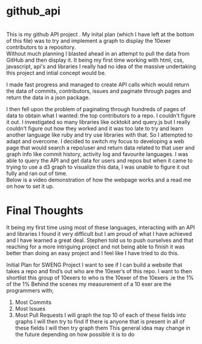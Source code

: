 # github_api
<br/>
This is my github API project . My inital plan (which I have left at the bottom of this file) was to try and implement a graph to display the 10exer contributors to a repository.

<br />
Without much planning I blasted ahead in an attempt to pull the data from GitHub and then display it. It being my first time working with html, css, javascript, api's and libraries I really had no idea of the massive undertaking this project and intial concept would be.

I made fast progress and managed to create API calls which would return the data of commits, contributors, issues and paginate through pages and return the data in a json package.

I then fell upon the problem of paginating through hundreds of pages of data to obtain what I wanted: the top contributors to a repo. I couldn't figure it out. I investigated so many libraries like ocktokit and query.js but I really couldn't figure out how they worked and it was too late to try and learn another language like ruby and try use libraries with that. So I attempted to adapt and overcome. I decided to switch my focus to developing a web page that would search a repo/user and return data related to that user and graph info like commit history, activity log and favourite languages. I was able to query the API and get data for users and repos but when it came to trying to use a d3 graph to visualize this data, I was unable to figure it out fully and ran out of time.
<br />
Below is a video demonstration of how the webpage works and a read me on how to set it up. 
<br />
# Final Thoughts
It being my first time using most of these languages, interacting with an API and libraries I found it very difficult but I am proud of what I have achieved and I have learned a great deal. Stephen told us to push ourselves and that reaching for a more intriguing project and not being able to finish it was better than doing an easy project and I feel like I have tried to do this.
































Initial Plan for SWENG Project
I want to see if I can build a website that takes a repo and find’s out who are the
10exer’s of this repo. I want to then shortlist this group of 10exers to who is the
10exer of the 10exers .ie the 1% of the 1%
Behind the scenes my measurement of a 10 exer are the programmers with;
1. Most Commits
2. Most Issues
3. Most Pull Requests
I will graph the top 10 of each of these fields into graphs
I will then try to find if there is anyone that is present in all of these fields
I will then try graph them
This general idea may change in the future depending on how possible it is to do
